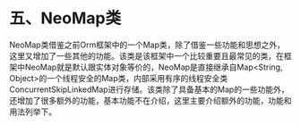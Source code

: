 # 五、NeoMap类
NeoMap类借鉴之前Orm框架中的一个Map类，除了借鉴一些功能和思想之外，这里又增加了一些其他的功能。该类是该框架中一个比较重要且最常见的类，在框架中NeoMap就是默认跟实体对象等价的，NeoMap是直接继承自Map<String, Object>的一个线程安全的Map类，内部采用有序的线程安全类ConcurrentSkipLinkedMap进行存储。该类除了具备基本的Map的一些功能外，还增加了很多额外的功能，基本功能不在介绍，这里主要介绍额外的功能，功能和用法列举下。


